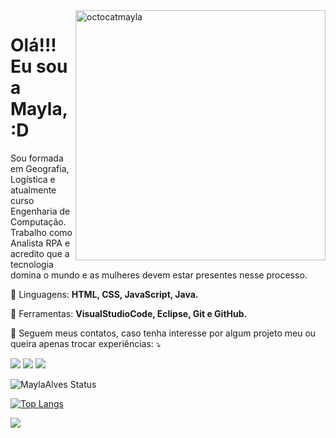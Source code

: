 <img src="https://octocat-generator-assets.githubusercontent.com/my-octocat-1624292539601.png" min-width="400px" max-width="400px" width="400px" align="right" alt="octocatmayla">


# Olá!!!  Eu sou a Mayla, :D
<p align="left">

  Sou formada em Geografia, Logística e atualmente curso Engenharia de Computação. Trabalho como Analista RPA e acredito que a tecnologia domina o mundo e as mulheres devem estar presentes nesse processo.

</p>

<p align="left">
  🦄 Linguagens: <strong>HTML, CSS, JavaScript, Java.</strong>
</p>

<p align="left">
  💼 Ferramentas: <strong>VisualStudioCode, Eclipse, Git e GitHub.</strong>
</p>

<p align="left">
  💌 Seguem meus contatos, caso tenha interesse por algum projeto meu ou queira apenas trocar experiências: ⤵️
</p>

<p align="left">
  <a href="mailto:mayla.alves@hotmail.com" alt="Outlook" target="_blank">
  <img src="https://img.shields.io/badge/Microsoft_Outlook-0078D4?style=for-the-badge&logo=microsoft-outlook&logoColor=white&link=mailto:mayla.alves@hotmail.com"></a>

  <a href="https://www.linkedin.com/in/maylassantos" alt="Linkedin">
  <img src="https://img.shields.io/badge/-Linkedin-0e76a8?style=for-the-badge&logo=Linkedin&logoColor=white&link=https://www.linkedin.com/in/maylassantos"></a>

  <a href="http://wa.me/5512982166688" alt="WhatsApp" target="_blank">
  <img src="https://img.shields.io/badge/-WhatsApp-25d366?style=for-the-badge&labelColor=25d366&logo=whatsapp&logoColor=white&link=http://wa.me/5512982166688"></a>
  
 ![MaylaAlves Status](https://github-readme-stats.vercel.app/api?username=MaylaAlves&show_icons=true&theme=dark)

 [![Top Langs](https://github-readme-stats.vercel.app/api/top-langs/?username=MaylaAlves&layout=compact)](https://github.com/MaylaAlves/github-readme-stats)
  
 <img src="https://camo.githubusercontent.com/ed55c707fda76a586e183909c9501bd6cad8fc249efdc5a634ff85aa23584ea2/68747470733a2f2f696d672e736869656c64732e696f2f62616467652f436f64652532304c696b65253230612532304769726c2d2546302539462539362541342d626c756576696f6c65743f7374796c653d666f722d7468652d6261646765">
  


